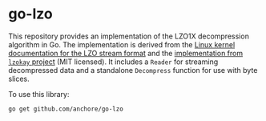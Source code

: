 # go-lzo

This repository provides an implementation of the LZO1X decompression algorithm in Go. 
The implementation is derived from the [Linux kernel documentation for the LZO stream format](https://docs.kernel.org/staging/lzo.html) and the [implementation from `lzokay` project](https://github.com/AxioDL/lzokay) (MIT licensed). It includes a `Reader` for streaming decompressed data and a standalone `Decompress` function for use with byte slices.

To use this library:

```bash
go get github.com/anchore/go-lzo
```
